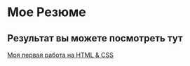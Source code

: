 # Мое Резюме
## Результат вы можете посмотреть тут
[Моя первая работа на HTML & CSS](https://alexkunc.github.io/Resume/)
